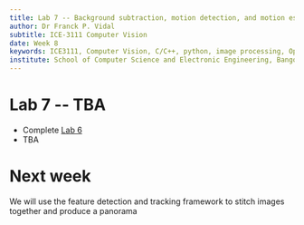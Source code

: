 ```yaml
---
title: Lab 7 -- Background subtraction, motion detection, and motion estimation.
author: Dr Franck P. Vidal
subtitle: ICE-3111 Computer Vision
date: Week 8
keywords: ICE3111, Computer Vision, C/C++, python, image processing, OpenCV, Bangor University, School of Computer Science and Electronic Engineering
institute: School of Computer Science and Electronic Engineering, Bangor University
---
```


# Lab 7 -- TBA

- Complete [Lab 6](../Lab-06/)
- TBA


# Next week

We will use the feature detection and tracking framework to stitch images together and produce a panorama
